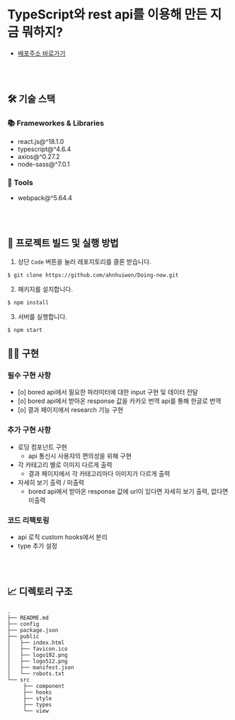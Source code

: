 # TypeScript와 rest api를 이용해 만든 지금 뭐하지?

- [배포주소 바로가기](http://pager.kr/~c11st16/portfolio/do_now/)

<br>
<br>

## 🛠 기술 스택

### **📚 Frameworkes & Libraries**

- react.js@^18.1.0
- typescript@^4.6.4
- axios@^0.27.2
- node-sass@^7.0.1

### **🔧 Tools**

- webpack@^5.64.4

<br>
<br>

## 🧐 프로젝트 빌드 및 실행 방법

1. 상단 `Code` 버튼을 눌러 레포지토리를 클론 받습니다.

```
$ git clone https://github.com/ahnhuiwon/Doing-now.git
```

2. 패키지를 설치합니다.

```
$ npm install
```

3. 서버를 실행합니다.

```
$ npm start
```

## 🙆‍♀️ 구현

### 필수 구현 사항

- [o] bored api에서 필요한 파라미터에 대한 input 구현 및 데이터 전달
- [o] bored api에서 받아온 response 값을 카카오 번역 api를 통해 한글로 번역
- [o] 결과 페이지에서 research 기능 구현

### 추가 구현 사항

- 로딩 컴포넌트 구현
  - api 통신시 사용자의 편의성을 위해 구현
- 각 카테고리 별로 이미지 다르게 출력
  - 결과 페이지에서 각 카테고리마다 이미지가 다르게 출력
- 자세히 보기 출력 / 미출력
  - bored api에서 받아온 response 값에 url이 있다면 자세히 보기 출력, 없다면 미출력

### 코드 리팩토링

- api 로직 custom hooks에서 분리
- type 추가 설정

<br>
<br>

## 📈 디렉토리 구조

```
.
├── README.md
├── config
├── package.json
├── public
│   ├── index.html
│   ├── favicon.ico
│   ├── logo192.png
│   ├── logo512.png
│   ├── manifest.json
│   └── robots.txt
└── src
     ├── component
     ├── hooks
     ├── style
     ├── types
     └── view
```
